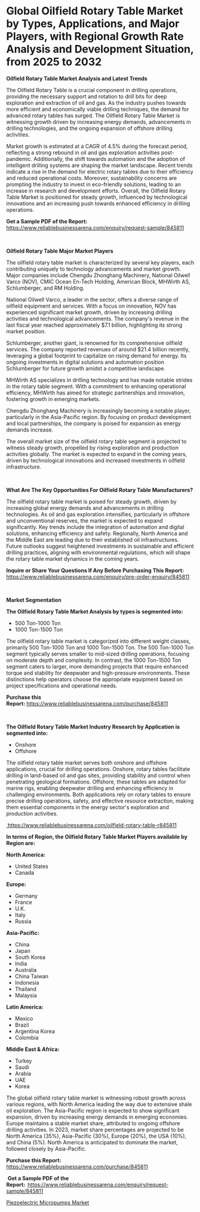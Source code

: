 <p><h1>Global Oilfield Rotary Table Market by Types, Applications, and Major Players, with Regional Growth Rate Analysis and Development Situation, from 2025 to 2032</h1></p><p><strong>Oilfield Rotary Table Market Analysis and Latest Trends</strong></p>
<p><p>The Oilfield Rotary Table is a crucial component in drilling operations, providing the necessary support and rotation to drill bits for deep exploration and extraction of oil and gas. As the industry pushes towards more efficient and economically viable drilling techniques, the demand for advanced rotary tables has surged. The Oilfield Rotary Table Market is witnessing growth driven by increasing energy demands, advancements in drilling technologies, and the ongoing expansion of offshore drilling activities.</p><p>Market growth is estimated at a CAGR of 4.5% during the forecast period, reflecting a strong rebound in oil and gas exploration activities post-pandemic. Additionally, the shift towards automation and the adoption of intelligent drilling systems are shaping the market landscape. Recent trends indicate a rise in the demand for electric rotary tables due to their efficiency and reduced operational costs. Moreover, sustainability concerns are prompting the industry to invest in eco-friendly solutions, leading to an increase in research and development efforts. Overall, the Oilfield Rotary Table Market is positioned for steady growth, influenced by technological innovations and an increasing push towards enhanced efficiency in drilling operations.</p></p>
<p><strong>Get a Sample PDF of the Report:&nbsp;</strong> <a href="https://www.reliablebusinessarena.com/enquiry/request-sample/845811?utm_campaign=3266&utm_medium=2&utm_source=Github&utm_content=ia&utm_term=10042025&utm_id=oilfield-rotary-table">https://www.reliablebusinessarena.com/enquiry/request-sample/845811</a></p>
<p>&nbsp;</p>
<p><strong>Oilfield Rotary Table Major Market Players</strong></p>
<p><p>The oilfield rotary table market is characterized by several key players, each contributing uniquely to technology advancements and market growth. Major companies include Chengdu Zhonghang Machinery, National Oilwell Varco (NOV), CMIC Ocean En-Tech Holding, American Block, MHWirth AS, Schlumberger, and RM Holding.</p><p>National Oilwell Varco, a leader in the sector, offers a diverse range of oilfield equipment and services. With a focus on innovation, NOV has experienced significant market growth, driven by increasing drilling activities and technological advancements. The company's revenue in the last fiscal year reached approximately $7.1 billion, highlighting its strong market position.</p><p>Schlumberger, another giant, is renowned for its comprehensive oilfield services. The company reported revenues of around $21.4 billion recently, leveraging a global footprint to capitalize on rising demand for energy. Its ongoing investments in digital solutions and automation position Schlumberger for future growth amidst a competitive landscape.</p><p>MHWirth AS specializes in drilling technology and has made notable strides in the rotary table segment. With a commitment to enhancing operational efficiency, MHWirth has aimed for strategic partnerships and innovation, fostering growth in emerging markets.</p><p>Chengdu Zhonghang Machinery is increasingly becoming a notable player, particularly in the Asia-Pacific region. By focusing on product development and local partnerships, the company is poised for expansion as energy demands increase.</p><p>The overall market size of the oilfield rotary table segment is projected to witness steady growth, propelled by rising exploration and production activities globally. The market is expected to expand in the coming years, driven by technological innovations and increased investments in oilfield infrastructure.</p></p>
<p>&nbsp;</p>
<p><strong>What Are The Key Opportunities For Oilfield Rotary Table Manufacturers?</strong></p>
<p><p>The oilfield rotary table market is poised for steady growth, driven by increasing global energy demands and advancements in drilling technologies. As oil and gas exploration intensifies, particularly in offshore and unconventional reserves, the market is expected to expand significantly. Key trends include the integration of automation and digital solutions, enhancing efficiency and safety. Regionally, North America and the Middle East are leading due to their established oil infrastructures. Future outlooks suggest heightened investments in sustainable and efficient drilling practices, aligning with environmental regulations, which will shape the rotary table market dynamics in the coming years.</p></p>
<p><strong>Inquire or Share Your Questions If Any Before Purchasing This Report:</strong> <a href="https://www.reliablebusinessarena.com/enquiry/pre-order-enquiry/845811?utm_campaign=3266&utm_medium=2&utm_source=Github&utm_content=ia&utm_term=10042025&utm_id=oilfield-rotary-table">https://www.reliablebusinessarena.com/enquiry/pre-order-enquiry/845811</a></p>
<p>&nbsp;</p>
<p><strong>Market Segmentation</strong></p>
<p><strong>The Oilfield Rotary Table Market Analysis by types is segmented into:</strong></p>
<p><ul><li>500 Ton-1000 Ton</li><li>1000 Ton-1500 Ton</li></ul></p>
<p><p>The oilfield rotary table market is categorized into different weight classes, primarily 500 Ton-1000 Ton and 1000 Ton-1500 Ton. The 500 Ton-1000 Ton segment typically serves smaller to mid-sized drilling operations, focusing on moderate depth and complexity. In contrast, the 1000 Ton-1500 Ton segment caters to larger, more demanding projects that require enhanced torque and stability for deepwater and high-pressure environments. These distinctions help operators choose the appropriate equipment based on project specifications and operational needs.</p></p>
<p><strong>Purchase this Report:&nbsp;</strong><a href="https://www.reliablebusinessarena.com/purchase/845811?utm_campaign=3266&utm_medium=2&utm_source=Github&utm_content=ia&utm_term=10042025&utm_id=oilfield-rotary-table">https://www.reliablebusinessarena.com/purchase/845811</a></p>
<p>&nbsp;</p>
<p><strong>The Oilfield Rotary Table Market Industry Research by Application is segmented into:</strong></p>
<p><ul><li>Onshore</li><li>Offshore</li></ul></p>
<p><p>The oilfield rotary table market serves both onshore and offshore applications, crucial for drilling operations. Onshore, rotary tables facilitate drilling in land-based oil and gas sites, providing stability and control when penetrating geological formations. Offshore, these tables are adapted for marine rigs, enabling deepwater drilling and enhancing efficiency in challenging environments. Both applications rely on rotary tables to ensure precise drilling operations, safety, and effective resource extraction, making them essential components in the energy sector's exploration and production activities.</p></p>
<p><a href="https://www.reliablebusinessarena.com/oilfield-rotary-table-r845811?utm_campaign=3266&utm_medium=2&utm_source=Github&utm_content=ia&utm_term=10042025&utm_id=oilfield-rotary-table">&nbsp;https://www.reliablebusinessarena.com/oilfield-rotary-table-r845811</a></p>
<p><strong>In terms of Region, the Oilfield Rotary Table Market Players available by Region are:</strong></p>
<p>
    <p> <strong> North America: </strong>
        <ul>
            <li>United States</li>
            <li>Canada</li>
        </ul>
        </p> 
    <p> <strong> Europe: </strong>
        <ul>
            <li>Germany</li>
            <li>France</li>
            <li>U.K.</li>
            <li>Italy</li>
            <li>Russia</li>
        </ul>
        </p> 
    <p> <strong> Asia-Pacific: </strong>
        <ul>
            <li>China</li>
            <li>Japan</li>
            <li>South Korea</li>
            <li>India</li>
            <li>Australia</li>
            <li>China Taiwan</li>
            <li>Indonesia</li>
            <li>Thailand</li>
            <li>Malaysia</li>
        </ul>
        </p> 
    <p> <strong> Latin America: </strong>
        <ul>
            <li>Mexico</li>
            <li>Brazil</li>
            <li>Argentina Korea</li>
            <li>Colombia</li>
        </ul>
        </p> 
    <p> <strong> Middle East & Africa: </strong>
        <ul>
            <li>Turkey</li>
            <li>Saudi</li>
            <li>Arabia</li>
            <li>UAE</li>
            <li>Korea</li>
        </ul>
    </p>
    </p>
<p><p>The global oilfield rotary table market is witnessing robust growth across various regions, with North America leading the way due to extensive shale oil exploration. The Asia-Pacific region is expected to show significant expansion, driven by increasing energy demands in emerging economies. Europe maintains a stable market share, attributed to ongoing offshore drilling activities. In 2023, market share percentages are projected to be North America (35%), Asia-Pacific (30%), Europe (20%), the USA (10%), and China (5%). North America is anticipated to dominate the market, followed closely by Asia-Pacific.</p></p>
<p><strong>Purchase this Report: </strong><a href="https://www.reliablebusinessarena.com/purchase/845811?utm_campaign=3266&utm_medium=2&utm_source=Github&utm_content=ia&utm_term=10042025&utm_id=oilfield-rotary-table">https://www.reliablebusinessarena.com/purchase/845811</a></p>
<p>&nbsp;<strong>Get a Sample PDF of the Report:&nbsp;&nbsp;</strong><a href="https://www.reliablebusinessarena.com/enquiry/request-sample/845811?utm_campaign=3266&utm_medium=2&utm_source=Github&utm_content=ia&utm_term=10042025&utm_id=oilfield-rotary-table">https://www.reliablebusinessarena.com/enquiry/request-sample/845811</a></p>
<p><strong></strong></p>
<p><p><a href="https://github.com/shongranch73/Market-Research-Report-List-1/blob/main/piezoelectric-micropumps-market.md?utm_campaign=3266&utm_medium=2&utm_source=Github&utm_content=ia&utm_term=10042025&utm_id=oilfield-rotary-table">Piezoelectric Micropumps Market</a></p></p>